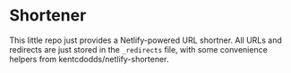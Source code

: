 # Shortener

This little repo just provides a Netlify-powered URL shortner. All URLs and redirects are just stored in the `_redirects` file, with some convenience helpers from kentcdodds/netlify-shortener.
